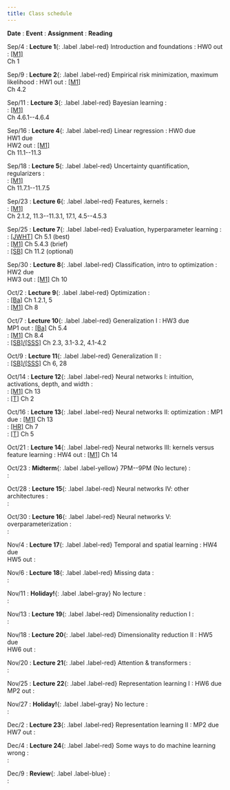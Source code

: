 ```yaml
---
title: Class schedule
---
```


<!-- useful examples:

Sep/29
: **Student Holiday!**{: .label .label-gray} No problem session/ No lecture

Sep/4
: **Lecture 1**{: .label .label-red} [Foundations of machine learning](/main/Lectures/#lecture-1)
    : [HW0](/main/homeworks/#homework-0) out
        : [[M1]](/info/books/#primary-textbooks) <br> Ch1

Sep/25
: **Lecture 7**{: .label .label-red} Evaluating estimators, consistency
    : <br>
        : [[JWHT]](/info/books/#primary-textbooks) 5.1 (best) <br> 
        : [[M1]](/info/books/#primary-textbooks) 5.4.3 (brief) <br> 
		: [[SB]](/info/books/#primary-textbooks) 11.2 (optional) <br> 


Oct/30
: **Lecture 16**{: .label .label-red} Temporal and spatial data
    : HW4 due  <br> HW5 out
        : [[M1]](/info/books/#primary-textbooks) <br> Ch 17 - 17.2

Oct/18
: **Review sessions**{: .label .label-blue}

Oct/24
: **Midterm**{: .label .label-yellow} 7PM--9PM  (No lecture)

Oct/25
: **No problem session**{: .label .label-gray}

Dec/10
: **Review**{: .label .label-blue} -->


**Date**
: **Event**
    : **Assignment**
        : **Reading**

Sep/4
: **Lecture 1**{: .label .label-red} Introduction and foundations
    : HW0 out
        : [[M1]](/info/books/#primary-textbooks) <br> Ch 1

Sep/9
: **Lecture 2**{: .label .label-red} Empirical risk minimization, maximum likelihood
    : HW1 out
        : [[M1]](/info/books/#primary-textbooks) <br> Ch 4.2

Sep/11
: **Lecture 3**{: .label .label-red} Bayesian learning
    : <br>
        : [[M1]](/info/books/#primary-textbooks) <br> Ch 4.6.1--4.6.4

Sep/16
: **Lecture 4**{: .label .label-red} Linear regression
    : HW0 due <br> HW1 due <br> HW2 out
        : [[M1]](/info/books/#primary-textbooks) <br> Ch 11.1--11.3

Sep/18
: **Lecture 5**{: .label .label-red} Uncertainty quantification, regularizers
    : <br>
        : [[M1]](/info/books/#primary-textbooks) <br> Ch 11.7.1--11.7.5

Sep/23
: **Lecture 6**{: .label .label-red} Features, kernels
    : <br>
        : [[M1]](/info/books/#primary-textbooks) <br> Ch 2.1.2, 11.3--11.3.1, 17.1, 4.5--4.5.3

Sep/25
: **Lecture 7**{: .label .label-red} Evaluation, hyperparameter learning
    : <br>
        : [[JWHT]](/info/books/#primary-textbooks) Ch 5.1 (best) <br> 
        : [[M1]](/info/books/#primary-textbooks) Ch 5.4.3 (brief) <br> 
		: [[SB]](/info/books/#primary-textbooks) Ch 11.2 (optional)
    
Sep/30
: **Lecture 8**{: .label .label-red} Classification, intro to optimization
    : HW2 due <br> HW3 out
        : [[M1]](/info/books/#primary-textbooks) Ch 10 <br>

Oct/2
: **Lecture 9**{: .label .label-red} Optimization
    : <br>
        : [[Ba]](/info/books/#primary-textbooks) Ch 1.2.1, 5 <br>
        : [[M1]](/info/books/#primary-textbooks) Ch 8

Oct/7
: **Lecture 10**{: .label .label-red} Generalization I
    : HW3 due <br> MP1 out
        : [[Ba]](/info/books/#primary-textbooks) Ch 5.4 <br>
        : [[M1]](/info/books/#primary-textbooks) Ch 8.4 <br>
        : [[SB]/[SSS]](/info/books/#primary-textbooks) Ch 2.3, 3.1-3.2, 4.1-4.2

Oct/9
: **Lecture 11**{: .label .label-red} Generalization II 
    : <br>
        : [[SB]/[SSS]](/info/books/#primary-textbooks) Ch 6, 28

Oct/14
: **Lecture 12**{: .label .label-red} Neural networks I: intuition, activations, depth, and width
    : <br>
        : [[M1]](/info/books/#primary-textbooks) Ch 13 <br>
        : [[T]](/info/books/#primary-textbooks) Ch 2

Oct/16
: **Lecture 13**{: .label .label-red} Neural networks II: optimization 
    : MP1 due
        : [[M1]](/info/books/#primary-textbooks) Ch 13 <br>
        : [[HR]](/info/books/#primary-textbooks) Ch 7 <br>
        : [[T]](/info/books/#primary-textbooks) Ch 5

Oct/21
: **Lecture 14**{: .label .label-red} Neural networks III: kernels versus feature learning
    : HW4 out
        : [[M1]](/info/books/#primary-textbooks) Ch 14

Oct/23
: **Midterm**{: .label .label-yellow} 7PM--9PM  (No lecture)
    : <br>
        : <br>

Oct/28
: **Lecture 15**{: .label .label-red} Neural networks IV: other architectures
    : <br>
        : <br>

Oct/30
: **Lecture 16**{: .label .label-red} Neural networks V: overparameterization
    : <br>
        : <br>

Nov/4
: **Lecture 17**{: .label .label-red} Temporal and spatial learning
    : HW4 due <br> HW5 out
        : <br>

Nov/6
: **Lecture 18**{: .label .label-red} Missing data
    : <br>
        : <br>

Nov/11
: **Holiday!**{: .label .label-gray} No lecture
    : <br>
        : <br>

Nov/13
: **Lecture 19**{: .label .label-red} Dimensionality reduction I
    : <br>
        : <br>

Nov/18
: **Lecture 20**{: .label .label-red} Dimensionality reduction II
    : HW5 due <br> HW6 out
        : <br>

Nov/20
: **Lecture 21**{: .label .label-red} Attention & transformers
    : <br>
        : <br>

Nov/25
: **Lecture 22**{: .label .label-red} Representation learning I
    : HW6 due <br> MP2 out
        : <br>

Nov/27
: **Holiday!**{: .label .label-gray} No lecture
    : <br>
        : <br>
    
Dec/2
: **Lecture 23**{: .label .label-red} Representation learning II
    : MP2 due <br> HW7 out
        : <br>

Dec/4
: **Lecture 24**{: .label .label-red} Some ways to do machine learning wrong
    : <br>
        : <br>

Dec/9
: **Review**{: .label .label-blue}
    : <br>
        : <br>